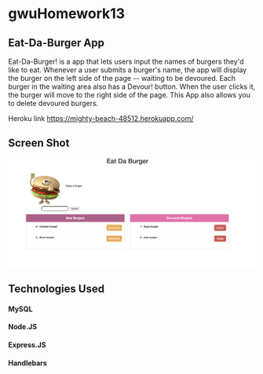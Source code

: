 # gwuHomework13
## Eat-Da-Burger App

Eat-Da-Burger! is a app that lets users input the names of burgers they'd like to eat. Whenever a user submits a burger's name, the app will display the burger on the left side of the page -- waiting to be devoured. Each burger in the waiting area also has a Devour! button. When the user clicks it, the burger will move to the right side of the page. This App also allows you to delete devoured burgers.  

Heroku link
https://mighty-beach-48512.herokuapp.com/

## Screen Shot
![screen Shot](screenshot.png)

## Technologies Used


#### MySQL

#### Node.JS

#### Express.JS

#### Handlebars
